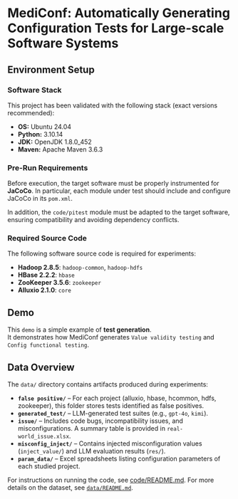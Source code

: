 # MediConf: Automatically Generating Configuration Tests for Large-scale Software Systems

## Environment Setup

### Software Stack
This project has been validated with the following stack (exact versions recommended):

- **OS:** Ubuntu 24.04  
- **Python:** 3.10.14  
- **JDK:** OpenJDK 1.8.0_452  
- **Maven:** Apache Maven 3.6.3  

### Pre-Run Requirements
Before execution, the target software must be properly instrumented for **JaCoCo**.  In particular, each module under test should include and configure JaCoCo in its `pom.xml`.  

In addition, the `code/pitest` module must be adapted to the target software, ensuring compatibility and avoiding dependency conflicts.  

### Required Source Code
The following software source code is required for experiments:

- **Hadoop 2.8.5**: `hadoop-common`, `hadoop-hdfs`  
- **HBase 2.2.2**: `hbase`  
- **ZooKeeper 3.5.6**: `zookeeper`  
- **Alluxio 2.1.0**: `core`  

## Demo

This `demo` is a simple example of **test generation**.  
It demonstrates how MediConf generates `Value validity testing` and `Config functional testing`.  


## Data Overview
The `data/` directory contains artifacts produced during experiments:

- **`false positive/`** – For each project (alluxio, hbase, hcommon, hdfs, zookeeper), this folder stores tests identified as false positives.  
- **`generated_test/`** – LLM-generated test suites (e.g., `gpt-4o`, `kimi`).  
- **`issue/`** – Includes code bugs, incompatibility issues, and misconfigurations. A summary table is provided in `real-world_issue.xlsx`.  
- **`misconfig_inject/`** – Contains injected misconfiguration values (`inject_value/`) and LLM evaluation results (`res/`).  
- **`param_data/`** – Excel spreadsheets listing configuration parameters of each studied project.  

For instructions on running the code, see [code/README.md](code/README.md).
For more details on the dataset, see [`data/README.md`](data/README.md).  
